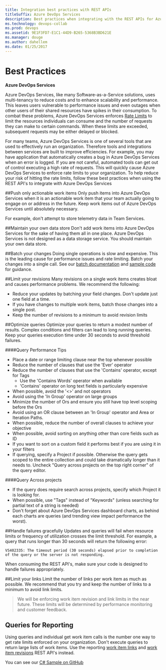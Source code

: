 ```yaml
---
title: Integration best practices with REST APIs
titleSuffix: Azure DevOps Services 
description: Best practices when integrating with the REST APIs for Azure DevOps Services
ms.technology: devops-collab
ms.prod: devops
ms.assetid: 9E1F3FD7-E1C1-44D9-B265-5368B3BD621E
ms.manager: douge
ms.author: dahellem
ms.date: 01/25/2017
---
```


<!--- Supports FWLINK:  http://go.microsoft.com/fwlink/?LinkId=692096   --> 

# Best Practices

**Azure DevOps Services**

Azure DevOps Services, like many Software-as-a-Service solutions, uses multi-tenancy to reduce costs and to enhance scalability and performance. This leaves users vulnerable to performance issues and even outages when other users of their shared resources have spikes in their consumption. To combat these problems, Azure DevOps Services enforces [Rate Limits](./rate-limits.md) to limit the resources individuals can consume and the number of requests they can make to certain commands. When these limits are exceeded, subsequent requests may be either delayed or blocked. 

For many teams, Azure DevOps Services is one of several tools that are used to effectively run an organization. Therefore tools and integrations between services are built to improve efficiencies. For example, you may have application that automatically creates a bug in Azure DevOps Services when an error is logged. If you are not careful, automated tools can get out of control executing a high rate of requests. This will quickly cause Azure DevOps Services to enforce rate limits to your organization. To help reduce your risk of hitting the rate limits, follow these best practices when using the REST API's to integrate with Azure DevOps Services

##Push only actionable work items
Only push items into Azure DevOps Services when it is an actionable work item that your team actually going to engage on or address in the future. Keep work items out of Azure DevOps Services until absolutely necessary. 

For example, don't attempt to store telemetry data in Team Services.

##Maintain your own data store
Don't add work items into Azure DevOps Services for the sake of having them all in one place. Azure DevOps Services is not designed as a data storage service. You should maintain your own data store.

##Batch your changes
Doing single operations is slow and expensive. This is the leading cause for performance issues and rate limiting. Batch your changes into a single call. See our [batch documentation](/azure/devops/integrate/previous-apis/wit/batch) and [sample code](/azure/devops/integrate/previous-apis/wit/samples) for guidance.

##Limit your revisions
Many revisions on a single work items creates bloat and causes performance problems. We recommend the following:

* Reduce your updates by batching your field changes. Don't update just one field at a time.
* If you have changes to multiple work items, batch those changes into a single post.
* Keep the number of revisions to a minimum to avoid revision limits

##Optimize queries
Optimize your queries to return a modest number of results. Complex conditions and filters can lead to long running queries. Keep your queries execution time under 30 seconds to avoid threshold failures.

####Query Performance Tips
* Place a date or range limiting clause near the top whenever possible
* Reduce the number of clauses that use the 'Ever' operator
* Reduce the number of clauses that use the 'Contains' operator, except for Tags
    - Use the 'Contains Words' operator when available
    - 'Contains' operator on long text fields is particularly expensive
* When possible, avoid the '<>' and not operators
* Avoid using the 'In Group' operator on large groups
* Minimize the number of Ors and ensure you still have top level scoping before the Ors
* Avoid using an OR clause between an 'In Group' operator and Area or Iteration Paths.
* When possible, reduce the number of overall clauses to achieve your objective
* When possible, avoid sorting on anything other than core fields such as ID
* If you want to sort on a custom field it performs best if you are using it in your filters
* If querying, specify a Project if possible. Otherwise the query gets scoped to the entire collection and could take dramatically longer than it needs to. Uncheck "Query across projects on the top right corner" of the query editor.

####Query Across projects
* If the query does require search across projects, specify which Project it is looking for.
* When possible, use "Tags" instead of "Keywords" (unless searching for partial text of a string is needed)
* Don't forget about Azure DevOps Services dashboard charts, as behind each charts are queries (and trending view impact performance the worst).

##Handle failures gracefully
Updates and queries will fail when resource limits or frequency of utilization crosses the limit threshold. For example, a query that runs longer than 30 seconds will return the following error:

```VS402335: The timeout period (30 seconds) elapsed prior to completion of the query or the server is not responding.```

When consuming the REST API's, make sure your code is designed to handle failures appropriately.

##Limit your links
Limit the number of links per work item as much as possible. We recommend that you try and keep the number of links to a minimum to avoid link limits.

> We will be enforcing work item revision and link limits in the near future. These limits will be determined by performance monitoring and customer feedback.

## Queries for Reporting
Using queries and individual get work item calls is the number one way to get rate limits enforced on your organization. Don't execute queries to return large lists of work items. Use the reporting [work item links](/rest/api/vsts/wit/reporting%20work%20item%20links) and [work item revisions](/rest/api/vsts/wit/reporting%20work%20item%20revisions) REST API's instead.

You can see our [C# Sample on GitHub](https://github.com/sferg-msft/vsts-wit-reporting-example)
